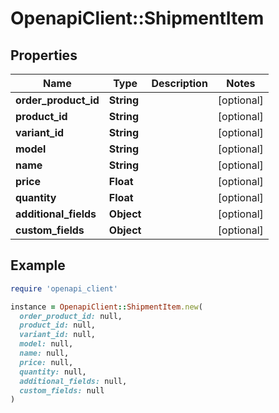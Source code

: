 # OpenapiClient::ShipmentItem

## Properties

| Name | Type | Description | Notes |
| ---- | ---- | ----------- | ----- |
| **order_product_id** | **String** |  | [optional] |
| **product_id** | **String** |  | [optional] |
| **variant_id** | **String** |  | [optional] |
| **model** | **String** |  | [optional] |
| **name** | **String** |  | [optional] |
| **price** | **Float** |  | [optional] |
| **quantity** | **Float** |  | [optional] |
| **additional_fields** | **Object** |  | [optional] |
| **custom_fields** | **Object** |  | [optional] |

## Example

```ruby
require 'openapi_client'

instance = OpenapiClient::ShipmentItem.new(
  order_product_id: null,
  product_id: null,
  variant_id: null,
  model: null,
  name: null,
  price: null,
  quantity: null,
  additional_fields: null,
  custom_fields: null
)
```

